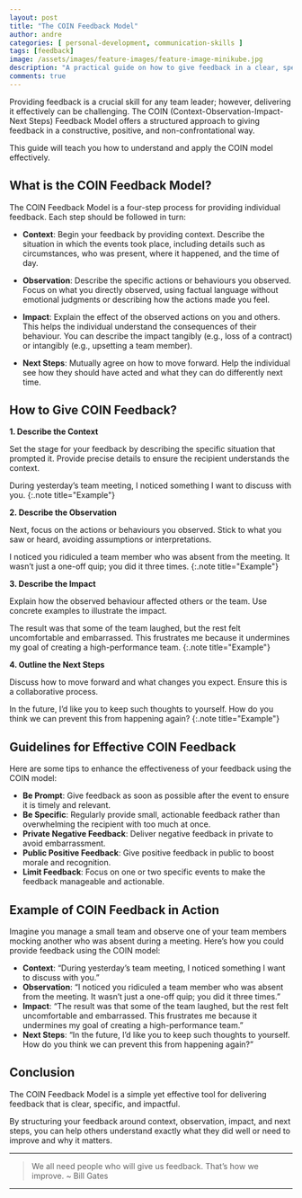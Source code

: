 ```yaml
---
layout: post
title: "The COIN Feedback Model"
author: andre
categories: [ personal-development, communication-skills ]
tags: [feedback]
image: /assets/images/feature-images/feature-image-minikube.jpg
description: "A practical guide on how to give feedback in a clear, specific, and impactful manner using the COIN Model."
comments: true
---
```


Providing feedback is a crucial skill for any team leader; however, delivering it effectively can be challenging. The 
COIN (Context-Observation-Impact-Next Steps) Feedback Model offers a structured approach to giving feedback in a 
constructive, positive, and non-confrontational way.

This guide will teach you how to understand and apply the COIN model effectively.

## What is the COIN Feedback Model?
The COIN Feedback Model is a four-step process for providing individual feedback. Each step should be followed in turn:

- **Context**: Begin your feedback by providing context. 
Describe the situation in which the events took place, including details such as circumstances, who was present, where it happened, and the time of day.

- **Observation**: Describe the specific actions or behaviours you observed.
Focus on what you directly observed, using factual language without emotional judgments or describing how the actions made you feel.

- **Impact**: Explain the effect of the observed actions on you and others.
This helps the individual understand the consequences of their behaviour. You can describe the impact tangibly (e.g., loss of a contract) or intangibly (e.g., upsetting a team member).

- **Next Steps**: Mutually agree on how to move forward.
Help the individual see how they should have acted and what they can do differently next time.

## How to Give COIN Feedback?
**1. Describe the Context**

Set the stage for your feedback by describing the specific situation that prompted it. Provide precise details to 
ensure the recipient understands the context.

During yesterday’s team meeting, I noticed something I want to discuss with you.
{:.note title="Example"}

**2. Describe the Observation**

Next, focus on the actions or behaviours you observed. Stick to what you saw or heard, avoiding assumptions or interpretations.

I noticed you ridiculed a team member who was absent from the meeting. It wasn’t just a one-off quip; you did it three times.
{:.note title="Example"}

**3. Describe the Impact**

Explain how the observed behaviour affected others or the team. Use concrete examples to illustrate the impact.

The result was that some of the team laughed, but the rest felt uncomfortable and embarrassed. This frustrates me because it undermines my goal of creating a high-performance team.
{:.note title="Example"}

**4. Outline the Next Steps**

Discuss how to move forward and what changes you expect. Ensure this is a collaborative process.

In the future, I’d like you to keep such thoughts to yourself. How do you think we can prevent this from happening again?
{:.note title="Example"}

## Guidelines for Effective COIN Feedback
Here are some tips to enhance the effectiveness of your feedback using the COIN model:

- **Be Prompt**: Give feedback as soon as possible after the event to ensure it is timely and relevant.
- **Be Specific**: Regularly provide small, actionable feedback rather than overwhelming the recipient with too much at once.
- **Private Negative Feedback**: Deliver negative feedback in private to avoid embarrassment.
- **Public Positive Feedback**: Give positive feedback in public to boost morale and recognition.
- **Limit Feedback**: Focus on one or two specific events to make the feedback manageable and actionable.

## Example of COIN Feedback in Action
Imagine you manage a small team and observe one of your team members mocking another who was absent during a meeting. Here’s how you could provide feedback using the COIN model:

- **Context**: “During yesterday’s team meeting, I noticed something I want to discuss with you.”
- **Observation**: “I noticed you ridiculed a team member who was absent from the meeting. It wasn’t just a one-off quip; you did it three times.”
- **Impact**: “The result was that some of the team laughed, but the rest felt uncomfortable and embarrassed. This frustrates me because it undermines my goal of creating a high-performance team.”
- **Next Steps**: “In the future, I’d like you to keep such thoughts to yourself. How do you think we can prevent this from happening again?”

## Conclusion
The COIN Feedback Model is a simple yet effective tool for delivering feedback that is clear, specific, and impactful.

By structuring your feedback around context, observation, impact, and next steps, you can help others understand exactly what they did well or need to improve and why it matters.

---
> We all need people who will give us feedback. That’s how we improve.
> ~ Bill Gates
---